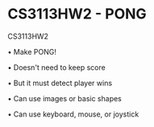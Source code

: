 ﻿CS3113HW2 - PONG
=========

CS3113HW2

• Make PONG!


• Doesn't need to keep score


• But it must detect player wins 


• Can use images or basic shapes


• Can use keyboard, mouse, or joystick


